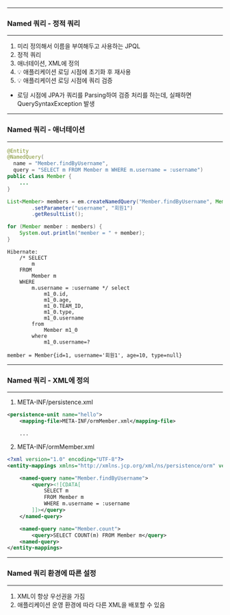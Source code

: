 -----
### Named 쿼리 - 정적 쿼리
-----
1. 미리 정의해서 이름을 부여해두고 사용하는 JPQL
2. 정적 쿼리
3. 애너테이션, XML에 정의
4. 💡 애플리케이션 로딩 시점에 초기화 후 재사용
5. 💡 애플리케이션 로딩 시점에 쿼리 검증
  - 로딩 시점에 JPA가 쿼리를 Parsing하여 검증 처리를 하는데, 실패하면 QuerySyntaxException 발생

-----
### Named 쿼리 - 애너테이션
-----
```java
@Entity
@NamedQuery(
  name = "Member.findByUsername",
  query = "SELECT m FROM Member m WHERE m.username = :username")
public class Member {
    ...
}
```

```java
List<Member> members = em.createNamedQuery("Member.findByUsername", Member.class)
        .setParameter("username", "회원1")
        .getResultList();

for (Member member : members) {
    System.out.println("member = " + member);
}
```
```
Hibernate: 
    /* SELECT
        m 
    FROM
        Member m 
    WHERE
        m.username = :username */ select
            m1_0.id,
            m1_0.age,
            m1_0.TEAM_ID,
            m1_0.type,
            m1_0.username 
        from
            Member m1_0 
        where
            m1_0.username=?

member = Member{id=1, username='회원1', age=10, type=null}
```

-----
### Named 쿼리 - XML에 정의
-----
1. META-INF/persistence.xml
```xml
<persistence-unit name="hello">
    <mapping-file>META-INF/ormMember.xml</mapping-file>

    ...
```

2. META-INF/ormMember.xml
```xml
<?xml version="1.0" encoding="UTF-8"?>
<entity-mappings xmlns="http://xmlns.jcp.org/xml/ns/persistence/orm" version="2.1">

    <named-query name="Member.findByUsername">
        <query><![CDATA[
            SELECT m
            FROM Member m
            WHERE m.username = :username
        ]]></query>
    </named-query>

    <named-query name="Member.count">
        <query>SELECT COUNT(m) FROM Member m</query>
    <named-query>
</entity-mappings>
```

-----
### Named 쿼리 환경에 따른 설정
-----
1. XML이 항상 우선권을 가짐
2. 애플리케이션 운영 환경에 따라 다른 XML을 배포할 수 있음

